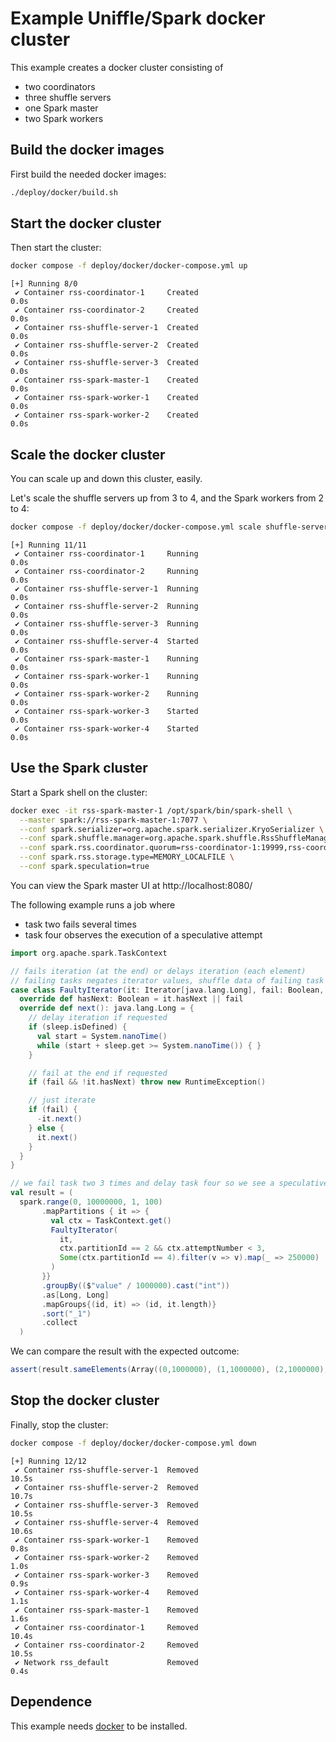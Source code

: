 <!--
  ~ Licensed to the Apache Software Foundation (ASF) under one or more
  ~ contributor license agreements.  See the NOTICE file distributed with
  ~ this work for additional information regarding copyright ownership.
  ~ The ASF licenses this file to You under the Apache License, Version 2.0
  ~ (the "License"); you may not use this file except in compliance with
  ~ the License.  You may obtain a copy of the License at
  ~
  ~    http://www.apache.org/licenses/LICENSE-2.0
  ~
  ~ Unless required by applicable law or agreed to in writing, software
  ~ distributed under the License is distributed on an "AS IS" BASIS,
  ~ WITHOUT WARRANTIES OR CONDITIONS OF ANY KIND, either express or implied.
  ~ See the License for the specific language governing permissions and
  ~ limitations under the License.
  -->

# Example Uniffle/Spark docker cluster

This example creates a docker cluster consisting of
- two coordinators
- three shuffle servers
- one Spark master
- two Spark workers

## Build the docker images

First build the needed docker images:

```bash
./deploy/docker/build.sh
```

## Start the docker cluster

Then start the cluster:

```bash
docker compose -f deploy/docker/docker-compose.yml up
```
```
[+] Running 8/0
 ✔ Container rss-coordinator-1     Created                                                     0.0s
 ✔ Container rss-coordinator-2     Created                                                     0.0s
 ✔ Container rss-shuffle-server-1  Created                                                     0.0s
 ✔ Container rss-shuffle-server-2  Created                                                     0.0s
 ✔ Container rss-shuffle-server-3  Created                                                     0.0s
 ✔ Container rss-spark-master-1    Created                                                     0.0s
 ✔ Container rss-spark-worker-1    Created                                                     0.0s
 ✔ Container rss-spark-worker-2    Created                                                     0.0s
```

## Scale the docker cluster

You can scale up and down this cluster, easily.

Let's scale the shuffle servers up from 3 to 4, and the Spark workers from 2 to 4:

```bash
docker compose -f deploy/docker/docker-compose.yml scale shuffle-server=4 spark-worker=4
```
```
[+] Running 11/11
 ✔ Container rss-coordinator-1     Running                                                     0.0s
 ✔ Container rss-coordinator-2     Running                                                     0.0s
 ✔ Container rss-shuffle-server-1  Running                                                     0.0s
 ✔ Container rss-shuffle-server-2  Running                                                     0.0s
 ✔ Container rss-shuffle-server-3  Running                                                     0.0s
 ✔ Container rss-shuffle-server-4  Started                                                     0.0s
 ✔ Container rss-spark-master-1    Running                                                     0.0s
 ✔ Container rss-spark-worker-1    Running                                                     0.0s
 ✔ Container rss-spark-worker-2    Running                                                     0.0s
 ✔ Container rss-spark-worker-3    Started                                                     0.0s
 ✔ Container rss-spark-worker-4    Started                                                     0.0s
```

## Use the Spark cluster

Start a Spark shell on the cluster:

```bash
docker exec -it rss-spark-master-1 /opt/spark/bin/spark-shell \
  --master spark://rss-spark-master-1:7077 \
  --conf spark.serializer=org.apache.spark.serializer.KryoSerializer \
  --conf spark.shuffle.manager=org.apache.spark.shuffle.RssShuffleManager \
  --conf spark.rss.coordinator.quorum=rss-coordinator-1:19999,rss-coordinator-2:19999 \
  --conf spark.rss.storage.type=MEMORY_LOCALFILE \
  --conf spark.speculation=true
```

You can view the Spark master UI at http://localhost:8080/

The following example runs a job where
- task two fails several times
- task four observes the execution of a speculative attempt

```Scala
import org.apache.spark.TaskContext

// fails iteration (at the end) or delays iteration (each element)
// failing tasks negates iterator values, shuffle data of failing task must not leak into next stage
case class FaultyIterator(it: Iterator[java.lang.Long], fail: Boolean, sleep: Option[Int]) extends Iterator[java.lang.Long] {
  override def hasNext: Boolean = it.hasNext || fail
  override def next(): java.lang.Long = {
    // delay iteration if requested
    if (sleep.isDefined) {
      val start = System.nanoTime()
      while (start + sleep.get >= System.nanoTime()) { }
    }

    // fail at the end if requested
    if (fail && !it.hasNext) throw new RuntimeException()

    // just iterate
    if (fail) {
      -it.next()
    } else {
      it.next()
    }
  }
}

// we fail task two 3 times and delay task four so we see a speculative execution
val result = (
  spark.range(0, 10000000, 1, 100)
       .mapPartitions { it => {
         val ctx = TaskContext.get()
         FaultyIterator(
           it,
           ctx.partitionId == 2 && ctx.attemptNumber < 3,
           Some(ctx.partitionId == 4).filter(v => v).map(_ => 250000)
         )
       }}
       .groupBy(($"value" / 1000000).cast("int"))
       .as[Long, Long]
       .mapGroups{(id, it) => (id, it.length)}
       .sort("_1")
       .collect
  )
```

We can compare the result with the expected outcome:
```Scala
assert(result.sameElements(Array((0,1000000), (1,1000000), (2,1000000), (3,1000000), (4,1000000), (5,1000000), (6,1000000), (7,1000000), (8,1000000), (9,1000000))))
```

## Stop the docker cluster

Finally, stop the cluster:

```bash
docker compose -f deploy/docker/docker-compose.yml down
```
```
[+] Running 12/12
 ✔ Container rss-shuffle-server-1  Removed                                                    10.5s
 ✔ Container rss-shuffle-server-2  Removed                                                    10.7s
 ✔ Container rss-shuffle-server-3  Removed                                                    10.5s
 ✔ Container rss-shuffle-server-4  Removed                                                    10.6s
 ✔ Container rss-spark-worker-1    Removed                                                     0.8s
 ✔ Container rss-spark-worker-2    Removed                                                     1.0s
 ✔ Container rss-spark-worker-3    Removed                                                     0.9s
 ✔ Container rss-spark-worker-4    Removed                                                     1.1s
 ✔ Container rss-spark-master-1    Removed                                                     1.6s
 ✔ Container rss-coordinator-1     Removed                                                    10.4s
 ✔ Container rss-coordinator-2     Removed                                                    10.5s
 ✔ Network rss_default             Removed                                                     0.4s
```

## Dependence

This example needs [docker](https://www.docker.com/get-started/) to be installed.
